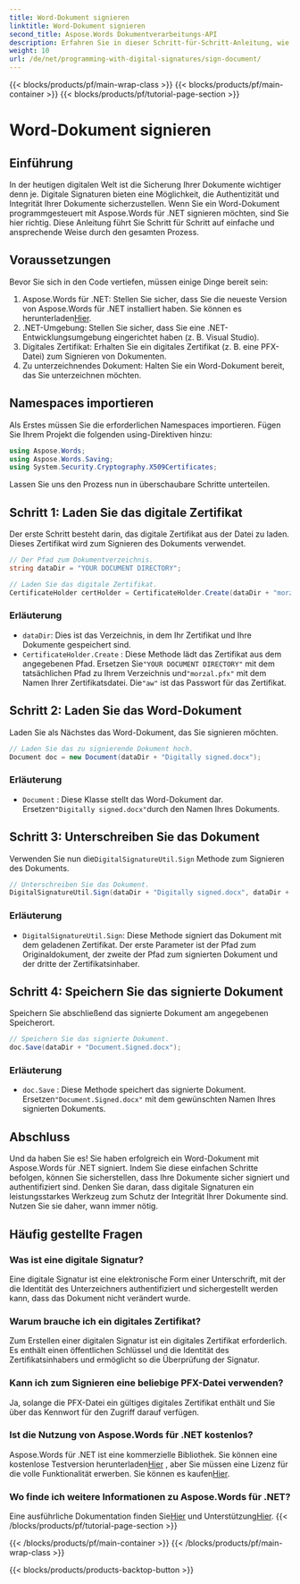 ```yaml
---
title: Word-Dokument signieren
linktitle: Word-Dokument signieren
second_title: Aspose.Words Dokumentverarbeitungs-API
description: Erfahren Sie in dieser Schritt-für-Schritt-Anleitung, wie Sie ein Word-Dokument mit Aspose.Words für .NET signieren. Sichern Sie Ihre Dokumente mit Leichtigkeit.
weight: 10
url: /de/net/programming-with-digital-signatures/sign-document/
---
```


{{< blocks/products/pf/main-wrap-class >}}
{{< blocks/products/pf/main-container >}}
{{< blocks/products/pf/tutorial-page-section >}}

# Word-Dokument signieren

## Einführung

In der heutigen digitalen Welt ist die Sicherung Ihrer Dokumente wichtiger denn je. Digitale Signaturen bieten eine Möglichkeit, die Authentizität und Integrität Ihrer Dokumente sicherzustellen. Wenn Sie ein Word-Dokument programmgesteuert mit Aspose.Words für .NET signieren möchten, sind Sie hier richtig. Diese Anleitung führt Sie Schritt für Schritt auf einfache und ansprechende Weise durch den gesamten Prozess.

## Voraussetzungen

Bevor Sie sich in den Code vertiefen, müssen einige Dinge bereit sein:

1.  Aspose.Words für .NET: Stellen Sie sicher, dass Sie die neueste Version von Aspose.Words für .NET installiert haben. Sie können es herunterladen[Hier](https://releases.aspose.com/words/net/).
2. .NET-Umgebung: Stellen Sie sicher, dass Sie eine .NET-Entwicklungsumgebung eingerichtet haben (z. B. Visual Studio).
3. Digitales Zertifikat: Erhalten Sie ein digitales Zertifikat (z. B. eine PFX-Datei) zum Signieren von Dokumenten.
4. Zu unterzeichnendes Dokument: Halten Sie ein Word-Dokument bereit, das Sie unterzeichnen möchten.

## Namespaces importieren

Als Erstes müssen Sie die erforderlichen Namespaces importieren. Fügen Sie Ihrem Projekt die folgenden using-Direktiven hinzu:

```csharp
using Aspose.Words;
using Aspose.Words.Saving;
using System.Security.Cryptography.X509Certificates;
```

Lassen Sie uns den Prozess nun in überschaubare Schritte unterteilen.

## Schritt 1: Laden Sie das digitale Zertifikat

Der erste Schritt besteht darin, das digitale Zertifikat aus der Datei zu laden. Dieses Zertifikat wird zum Signieren des Dokuments verwendet.

```csharp
// Der Pfad zum Dokumentverzeichnis.
string dataDir = "YOUR DOCUMENT DIRECTORY";

// Laden Sie das digitale Zertifikat.
CertificateHolder certHolder = CertificateHolder.Create(dataDir + "morzal.pfx", "aw");
```

### Erläuterung

- `dataDir`: Dies ist das Verzeichnis, in dem Ihr Zertifikat und Ihre Dokumente gespeichert sind.
- `CertificateHolder.Create` : Diese Methode lädt das Zertifikat aus dem angegebenen Pfad. Ersetzen Sie`"YOUR DOCUMENT DIRECTORY"` mit dem tatsächlichen Pfad zu Ihrem Verzeichnis und`"morzal.pfx"` mit dem Namen Ihrer Zertifikatsdatei. Die`"aw"` ist das Passwort für das Zertifikat.

## Schritt 2: Laden Sie das Word-Dokument

Laden Sie als Nächstes das Word-Dokument, das Sie signieren möchten.

```csharp
// Laden Sie das zu signierende Dokument hoch.
Document doc = new Document(dataDir + "Digitally signed.docx");
```

### Erläuterung

- `Document` : Diese Klasse stellt das Word-Dokument dar. Ersetzen`"Digitally signed.docx"`durch den Namen Ihres Dokuments.

## Schritt 3: Unterschreiben Sie das Dokument

 Verwenden Sie nun die`DigitalSignatureUtil.Sign` Methode zum Signieren des Dokuments.

```csharp
// Unterschreiben Sie das Dokument.
DigitalSignatureUtil.Sign(dataDir + "Digitally signed.docx", dataDir + "Document.Signed.docx", certHolder);
```

### Erläuterung

- `DigitalSignatureUtil.Sign`: Diese Methode signiert das Dokument mit dem geladenen Zertifikat. Der erste Parameter ist der Pfad zum Originaldokument, der zweite der Pfad zum signierten Dokument und der dritte der Zertifikatsinhaber.

## Schritt 4: Speichern Sie das signierte Dokument

Speichern Sie abschließend das signierte Dokument am angegebenen Speicherort.

```csharp
// Speichern Sie das signierte Dokument.
doc.Save(dataDir + "Document.Signed.docx");
```

### Erläuterung

- `doc.Save` : Diese Methode speichert das signierte Dokument. Ersetzen`"Document.Signed.docx"` mit dem gewünschten Namen Ihres signierten Dokuments.

## Abschluss

Und da haben Sie es! Sie haben erfolgreich ein Word-Dokument mit Aspose.Words für .NET signiert. Indem Sie diese einfachen Schritte befolgen, können Sie sicherstellen, dass Ihre Dokumente sicher signiert und authentifiziert sind. Denken Sie daran, dass digitale Signaturen ein leistungsstarkes Werkzeug zum Schutz der Integrität Ihrer Dokumente sind. Nutzen Sie sie daher, wann immer nötig.

## Häufig gestellte Fragen

### Was ist eine digitale Signatur?
Eine digitale Signatur ist eine elektronische Form einer Unterschrift, mit der die Identität des Unterzeichners authentifiziert und sichergestellt werden kann, dass das Dokument nicht verändert wurde.

### Warum brauche ich ein digitales Zertifikat?
Zum Erstellen einer digitalen Signatur ist ein digitales Zertifikat erforderlich. Es enthält einen öffentlichen Schlüssel und die Identität des Zertifikatsinhabers und ermöglicht so die Überprüfung der Signatur.

### Kann ich zum Signieren eine beliebige PFX-Datei verwenden?
Ja, solange die PFX-Datei ein gültiges digitales Zertifikat enthält und Sie über das Kennwort für den Zugriff darauf verfügen.

### Ist die Nutzung von Aspose.Words für .NET kostenlos?
 Aspose.Words für .NET ist eine kommerzielle Bibliothek. Sie können eine kostenlose Testversion herunterladen[Hier](https://releases.aspose.com/) , aber Sie müssen eine Lizenz für die volle Funktionalität erwerben. Sie können es kaufen[Hier](https://purchase.aspose.com/buy).

### Wo finde ich weitere Informationen zu Aspose.Words für .NET?
 Eine ausführliche Dokumentation finden Sie[Hier](https://reference.aspose.com/words/net/) und Unterstützung[Hier](https://forum.aspose.com/c/words/8).
{{< /blocks/products/pf/tutorial-page-section >}}

{{< /blocks/products/pf/main-container >}}
{{< /blocks/products/pf/main-wrap-class >}}

{{< blocks/products/products-backtop-button >}}
